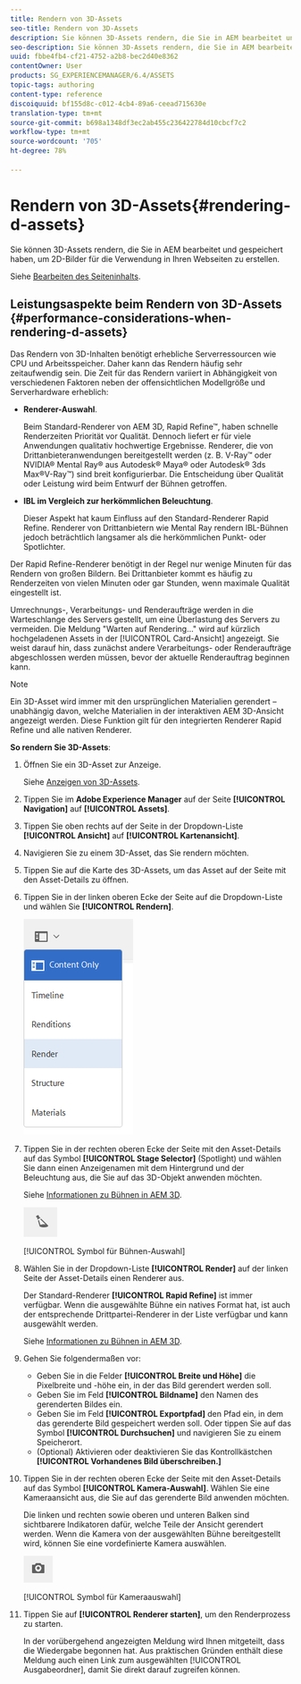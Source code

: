 ```yaml
---
title: Rendern von 3D-Assets
seo-title: Rendern von 3D-Assets
description: Sie können 3D-Assets rendern, die Sie in AEM bearbeitet und gespeichert haben, um 2D-Bilder für die Verwendung in Ihren Webseiten zu erstellen.
seo-description: Sie können 3D-Assets rendern, die Sie in AEM bearbeitet und gespeichert haben, um 2D-Bilder für die Verwendung in Ihren Webseiten zu erstellen.
uuid: fbbe4fb4-cf21-4752-a2b8-bec2d40e8362
contentOwner: User
products: SG_EXPERIENCEMANAGER/6.4/ASSETS
topic-tags: authoring
content-type: reference
discoiquuid: bf155d8c-c012-4cb4-89a6-ceead715630e
translation-type: tm+mt
source-git-commit: b698a1348df3ec2ab455c236422784d10cbcf7c2
workflow-type: tm+mt
source-wordcount: '705'
ht-degree: 78%

---
```



# Rendern von 3D-Assets{#rendering-d-assets}

Sie können 3D-Assets rendern, die Sie in AEM bearbeitet und gespeichert haben, um 2D-Bilder für die Verwendung in Ihren Webseiten zu erstellen.

Siehe [Bearbeiten des Seiteninhalts](/help/sites-authoring/qg-page-authoring.md#editing-your-page-content).

## Leistungsaspekte beim Rendern von 3D-Assets {#performance-considerations-when-rendering-d-assets}

Das Rendern von 3D-Inhalten benötigt erhebliche Serverressourcen wie CPU und Arbeitsspeicher. Daher kann das Rendern häufig sehr zeitaufwendig sein. Die Zeit für das Rendern variiert in Abhängigkeit von verschiedenen Faktoren neben der offensichtlichen Modellgröße und Serverhardware erheblich:

* **Renderer-Auswahl**.

   Beim Standard-Renderer von AEM 3D, Rapid Refine™, haben schnelle Renderzeiten Priorität vor Qualität. Dennoch liefert er für viele Anwendungen qualitativ hochwertige Ergebnisse. Renderer, die von Drittanbieteranwendungen bereitgestellt werden (z. B. V-Ray™ oder NVIDIA® Mental Ray® aus Autodesk® Maya® oder Autodesk® 3ds Max®V-Ray™) sind breit konfigurierbar. Die Entscheidung über Qualität oder Leistung wird beim Entwurf der Bühnen getroffen.

* **IBL im Vergleich zur herkömmlichen Beleuchtung**.

   Dieser Aspekt hat kaum Einfluss auf den Standard-Renderer Rapid Refine. Renderer von Drittanbietern wie Mental Ray rendern IBL-Bühnen jedoch beträchtlich langsamer als die herkömmlichen Punkt- oder Spotlichter.

Der Rapid Refine-Renderer benötigt in der Regel nur wenige Minuten für das Rendern von großen Bildern. Bei Drittanbieter kommt es häufig zu Renderzeiten von vielen Minuten oder gar Stunden, wenn maximale Qualität eingestellt ist.

Umrechnungs-, Verarbeitungs- und Renderaufträge werden in die Warteschlange des Servers gestellt, um eine Überlastung des Servers zu vermeiden. Die Meldung &quot;Warten auf Rendering...&quot; wird auf kürzlich hochgeladenen Assets in der [!UICONTROL Card-Ansicht] angezeigt. Sie weist darauf hin, dass zunächst andere Verarbeitungs- oder Renderaufträge abgeschlossen werden müssen, bevor der aktuelle Renderauftrag beginnen kann.

>[!NOTE]
>
>Ein 3D-Asset wird immer mit den ursprünglichen Materialien gerendert – unabhängig davon, welche Materialien in der interaktiven AEM 3D-Ansicht angezeigt werden. Diese Funktion gilt für den integrierten Renderer Rapid Refine und alle nativen Renderer.

**So rendern Sie 3D-Assets**:

1. Öffnen Sie ein 3D-Asset zur Anzeige.

   Siehe [Anzeigen von 3D-Assets](/help/sites-classic-ui-authoring/classicui-view-3d-assets.md).

1. Tippen Sie im **Adobe Experience Manager** auf der Seite **[!UICONTROL Navigation]** auf **[!UICONTROL Assets]**.
1. Tippen Sie oben rechts auf der Seite in der Dropdown-Liste **[!UICONTROL Ansicht]** auf **[!UICONTROL Kartenansicht]**.
1. Navigieren Sie zu einem 3D-Asset, das Sie rendern möchten.

1. Tippen Sie auf die Karte des 3D-Assets, um das Asset auf der Seite mit den Asset-Details zu öffnen.
1. Tippen Sie in der linken oberen Ecke der Seite auf die Dropdown-Liste und wählen Sie **[!UICONTROL Rendern]**.

   ![chlimage_1-13](assets/chlimage_1-13.png)

1. Tippen Sie in der rechten oberen Ecke der Seite mit den Asset-Details auf das Symbol **[!UICONTROL Stage Selector]** (Spotlight) und wählen Sie dann einen Anzeigenamen mit dem Hintergrund und der Beleuchtung aus, die Sie auf das 3D-Objekt anwenden möchten.

   Siehe [Informationen zu Bühnen in AEM 3D](/help/sites-classic-ui-authoring/classicui-stages-aem3d.md).

   ![chlimage_1-14](assets/chlimage_1-14.png)

   [!UICONTROL Symbol für Bühnen-Auswahl]

1. Wählen Sie in der Dropdown-Liste **[!UICONTROL Render]** auf der linken Seite der Asset-Details einen Renderer aus.

   Der Standard-Renderer **[!UICONTROL Rapid Refine]** ist immer verfügbar. Wenn die ausgewählte Bühne ein natives Format hat, ist auch der entsprechende Drittpartei-Renderer in der Liste verfügbar und kann ausgewählt werden.

   Siehe [Informationen zu Bühnen in AEM 3D](/help/sites-classic-ui-authoring/classicui-stages-aem3d.md).

1. Gehen Sie folgendermaßen vor:

   * Geben Sie in die Felder **[!UICONTROL Breite und Höhe]** die Pixelbreite und -höhe ein, in der das Bild gerendert werden soll.
   * Geben Sie im Feld **[!UICONTROL Bildname]** den Namen des gerenderten Bildes ein.
   * Geben Sie im Feld **[!UICONTROL Exportpfad]** den Pfad ein, in dem das gerenderte Bild gespeichert werden soll. Oder tippen Sie auf das Symbol **[!UICONTROL Durchsuchen]** und navigieren Sie zu einem Speicherort.
   * (Optional) Aktivieren oder deaktivieren Sie das Kontrollkästchen **[!UICONTROL Vorhandenes Bild überschreiben.]**

1. Tippen Sie in der rechten oberen Ecke der Seite mit den Asset-Details auf das Symbol **[!UICONTROL Kamera-Auswahl]**. Wählen Sie eine Kameraansicht aus, die Sie auf das gerenderte Bild anwenden möchten.

   Die linken und rechten sowie oberen und unteren Balken sind sichtbarere Indikatoren dafür, welche Teile der Ansicht gerendert werden. Wenn die Kamera von der ausgewählten Bühne bereitgestellt wird, können Sie eine vordefinierte Kamera auswählen. 

   ![chlimage_1-15](assets/chlimage_1-15.png)

   [!UICONTROL Symbol für Kameraauswahl]

1. Tippen Sie auf **[!UICONTROL Renderer starten]**, um den Renderprozess zu starten.

   In der vorübergehend angezeigten Meldung wird Ihnen mitgeteilt, dass die Wiedergabe begonnen hat. Aus praktischen Gründen enthält diese Meldung auch einen Link zum ausgewählten [!UICONTROL Ausgabeordner], damit Sie direkt darauf zugreifen können.

